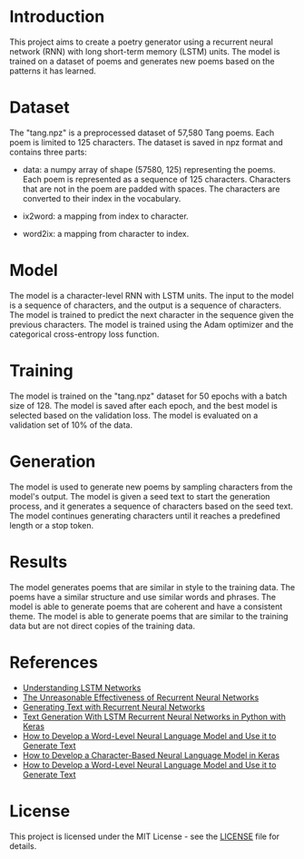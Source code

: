 # Introduction

This project aims to create a poetry generator using a recurrent neural network (RNN) with long short-term memory (LSTM) units. The model is trained on a dataset of poems and generates new poems based on the patterns it has learned.

# Dataset

The "tang.npz" is a preprocessed dataset of 57,580 Tang poems. Each poem is limited to 125 characters. The dataset is saved in npz format and contains three parts:

- data: a numpy array of shape (57580, 125) representing the poems. Each poem is represented as a sequence of 125 characters. Characters that are not in the poem are padded with spaces. The characters are converted to their index in the vocabulary.

- ix2word: a mapping from index to character.

- word2ix: a mapping from character to index.

# Model

The model is a character-level RNN with LSTM units. The input to the model is a sequence of characters, and the output is a sequence of characters. The model is trained to predict the next character in the sequence given the previous characters. The model is trained using the Adam optimizer and the categorical cross-entropy loss function.

# Training

The model is trained on the "tang.npz" dataset for 50 epochs with a batch size of 128. The model is saved after each epoch, and the best model is selected based on the validation loss. The model is evaluated on a validation set of 10% of the data.

# Generation

The model is used to generate new poems by sampling characters from the model's output. The model is given a seed text to start the generation process, and it generates a sequence of characters based on the seed text. The model continues generating characters until it reaches a predefined length or a stop token.

# Results

The model generates poems that are similar in style to the training data. The poems have a similar structure and use similar words and phrases. The model is able to generate poems that are coherent and have a consistent theme. The model is able to generate poems that are similar to the training data but are not direct copies of the training data.

# References

- [Understanding LSTM Networks](http://colah.github.io/posts/2015-08-Understanding-LSTMs/)
- [The Unreasonable Effectiveness of Recurrent Neural Networks](http://karpathy.github.io/2015/05/21/rnn-effectiveness/)
- [Generating Text with Recurrent Neural Networks](https://www.tensorflow.org/tutorials/text/text_generation)
- [Text Generation With LSTM Recurrent Neural Networks in Python with Keras](https://machinelearningmastery.com/text-generation-lstm-recurrent-neural-networks-python-keras/)
- [How to Develop a Word-Level Neural Language Model and Use it to Generate Text](https://machinelearningmastery.com/how-to-develop-a-word-level-neural-language-model-in-keras/)
- [How to Develop a Character-Based Neural Language Model in Keras](https://machinelearningmastery.com/develop-character-based-neural-language-model-keras/)
- [How to Develop a Word-Level Neural Language Model and Use it to Generate Text](https://machinelearningmastery.com/how-to-develop-a-word-level-neural-language-model-in-keras/)

# License

This project is licensed under the MIT License - see the [LICENSE](LICENSE) file for details.
